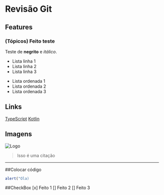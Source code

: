 # Revisão Git
## Features
### (Tópicos) Feito teste

Teste de **negrito** e *itálico*.

- Lista linha 1
- Lista linha 2
- Lista linha 3

* Lista ordenada 1
* Lista ordenada 2
* Lista ordenada 3

## Links
[TypeScript](https://www.typescriptlang.org/)
[Kotlin](https://kotlinlang.org/)

## Imagens
![Logo](https://onibusbrasil.com/img/emp_logo/11885.jpg)

> Isso é uma citação

---
##Colocar código
```js
alert("Ola)
```
##CheckBox
[x] Feito 1
[] Feito 2
[] Feito 3